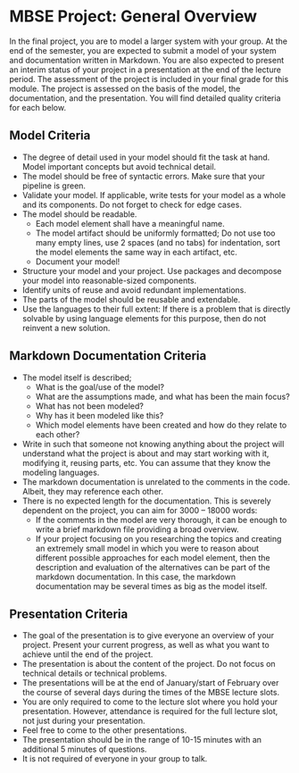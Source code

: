 # MBSE Project: General Overview
In the final project, you are to model a larger system with your group.
At the end of the semester,
you are expected to submit a model of your system
and documentation written in Markdown.
You are also expected to present an interim status of your project
in a presentation at the end of the lecture period.
The assessment of the project is included in your final grade for this module.
The project is assessed on the basis of the model,
the documentation, and the presentation.
You will find detailed quality criteria for each below.

## Model Criteria
- The degree of detail used in your model should fit the task at hand.
Model important concepts but avoid technical detail.
- The model should be free of syntactic errors.
Make sure that your pipeline is green.
- Validate your model.
If applicable, write tests for your model as a whole and its components.
Do not forget to check for edge cases.
- The model should be readable.
  - Each model element shall have a meaningful name.
  - The model artifact should be uniformly formatted;
  Do not use too many empty lines,
  use 2 spaces (and no tabs) for indentation,
  sort the model elements the same way in each artifact, etc.
  - Document your model!
- Structure your model and your project.
Use packages and decompose your model into reasonable-sized components.
- Identify units of reuse and avoid redundant implementations.
- The parts of the model should be reusable and extendable.
- Use the languages to their full extent:
If there is a problem that is directly solvable
by using language elements for this purpose,
then do not reinvent a new solution.

## Markdown Documentation Criteria
- The model itself is described;
  - What is the goal/use of the model?
  - What are the assumptions made, and what has been the main focus?
  - What has not been modeled?
  - Why has it been modeled like this?
  - Which model elements have been created
  and how do they relate to each other?
- Write in such that someone not knowing anything about the project
will understand what the project is about and may start working with it,
modifying it, reusing parts, etc.
You can assume that they know the modeling languages.
- The markdown documentation is unrelated to the comments in the code.
Albeit, they may reference each other.
- There is no expected length for the documentation.
This is severely dependent on the project, you can aim for 3000 – 18000 words:
  - If the comments in the model are very thorough,
  it can be enough to write a brief markdown file providing a broad overview.
  - If your project focusing on you researching the topics
  and creating an extremely small model in which you were to reason
  about different possible approaches for each model element,
  then the description and evaluation of the alternatives
  can be part of the markdown documentation.
  In this case,
  the markdown documentation may be several times as big as the model itself.

## Presentation Criteria
- The goal of the presentation is to give everyone an overview of your project.
Present your current progress,
as well as what you want to achieve until the end of the project.
- The presentation is about the content of the project.
Do not focus on technical details or technical problems.
- The presentations will be at the end of January/start of February
over the course of several days during the times of the MBSE lecture slots.
- You are only required to come to the lecture slot
where you hold your presentation.
However, attendance is required for the full lecture slot,
not just during your presentation.
- Feel free to come to the other presentations.
- The presentation should be in the range of 10-15 minutes
 with an additional 5 minutes of questions.
- It is not required of everyone in your group to talk.
